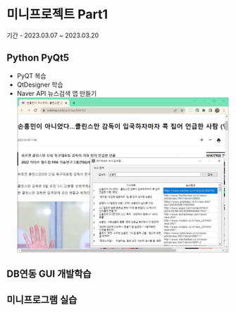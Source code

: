 # 미니프로젝트 Part1
기간 - 2023.03.07 ~ 2023.03.20

## Python PyQt5
- PyQT 복습
- QtDesigner 학습
- Naver API 뉴스검색 앱 만들기
![네이버뉴스앱](https://raw.githubusercontent.com/soo-jin-lim/miniprojects/main/images/navernews.png)

## DB연동 GUI 개발학습

## 미니프로그램 실습

